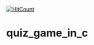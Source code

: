 [![HitCount](http://hits.dwyl.io/anmoltomer/quiz_game_in_c.svg)](http://hits.dwyl.io/anmoltomer/quiz_game_in_c)

# quiz_game_in_c
